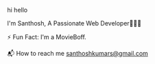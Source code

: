 hi hello

I'm Santhosh, A Passionate Web Developer🚀🖖🏻

⚡ Fun Fact: I'm a MovieBoff.

📬 How to reach me santhoshkumars@gmail.com


<!---
SANTHOSHKUMAR2102/SANTHOSHKUMAR2102 is a ✨ special ✨ repository because its `README.md` (this file) appears on your GitHub profile.
You can click the Preview link to take a look at your changes.
--->
